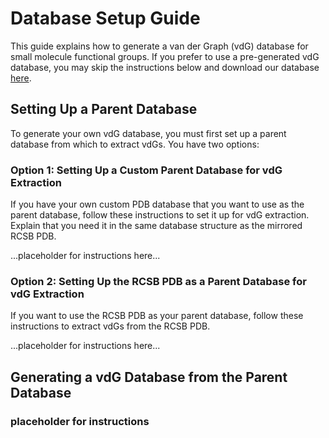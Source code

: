 # Database Setup Guide

This guide explains how to generate a van der Graph (vdG) database for small molecule functional
groups. If you prefer to use a pre-generated vdG database, you may skip the instructions below and download our database [here](insert-url-here).

## Setting Up a Parent Database
To generate your own vdG database, you must first set up a parent database from which to extract 
vdGs. You have two options:

### Option 1: Setting Up a Custom Parent Database for vdG Extraction
If you have your own custom PDB database that you want to use as the parent database, follow these instructions to set it up for vdG extraction.
Explain that you need it in the same database structure as the mirrored RCSB PDB.

...placeholder for instructions here...

### Option 2: Setting Up the RCSB PDB as a Parent Database for vdG Extraction
If you want to use the RCSB PDB as your parent database, follow these instructions to extract vdGs from the RCSB PDB.

...placeholder for instructions here...

## Generating a vdG Database from the Parent Database

### placeholder for instructions
